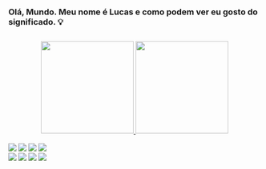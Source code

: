 ### Olá, Mundo. Meu nome é Lucas e como podem ver eu gosto do significado. 💡
##
<div align="center">
  <!-- My GitHub Status -->
  <a href="https://github.com/luxlucas">
    <picture>
      <source
        srcset="https://github-readme-stats.vercel.app/api?username=luxlucas&show_icons=true&include_all_commits=true&theme=github_dark&hide_border=true"
        media="(prefers-color-scheme: dark)"
      />
      <source
        srcset="https://github-readme-stats.vercel.app/api?username=luxlucas&show_icons=true&include_all_commits=true&theme=default&hide_border=true"
        media="(prefers-color-scheme: light), (prefers-color-scheme: no-preference)"
      />
      <img height="185em" src="https://github-readme-stats.vercel.app/api?username=luxlucas&show_icons=true&hide_border=true"/>
    </picture>
  </a>
  <!-- My Top Languages -->
  <a href="https://github.com/luxlucas">
    <picture>
      <source
        srcset="https://github-readme-stats.vercel.app/api/top-langs/?username=luxlucas&layout=compact&theme=github_dark&hide_border=true#gh-dark-mode-only"
        media="(prefers-color-scheme: dark)"
      />
      <source
        srcset="https://github-readme-stats.vercel.app/api/top-langs/?username=luxlucas&layout=compact&hide_border=true#gh-light-mode-only"
        media="(prefers-color-scheme: light), (prefers-color-scheme: no-preference)"
      />
      <img height="185em" src="https://github-readme-stats.vercel.app/api/top-langs/?username=luxlucas&layout=compact&hide_border=true" />
    </picture>
  </a>
</div>
<!--Minhas linguagens de programação atuais-->
<br>
<div>
  <div>
    <img src="https://img.shields.io/badge/Python-3776AB?style=for-the-badge&logo=python&logoColor=white">
    <img src="https://img.shields.io/badge/JavaScript-F7DF1E?style=for-the-badge&logo=javascript&logoColor=black">
    <img src="https://img.shields.io/badge/HTML5-E34F26?style=for-the-badge&logo=html5&logoColor=white">
    <img src="https://img.shields.io/badge/CSS3-5C2D91?style=for-the-badge&logo=css3&logoColor=white">
  </div>
  <div>
    <img src="https://img.shields.io/badge/Gmail-D14836?style=for-the-badge&logo=gmail&logoColor=white">
    <img src="https://img.shields.io/badge/Instagram-E4405F?style=for-the-badge&logo=instagram&logoColor=white">
    <img src="https://img.shields.io/badge/LinkedIn-0077B5?style=for-the-badge&logo=linkedin&logoColor=white">
    <img src="https://img.shields.io/badge/GitHub-100000?style=for-the-badge&logo=github&logoColor=white">
  </div>
</div>

##
